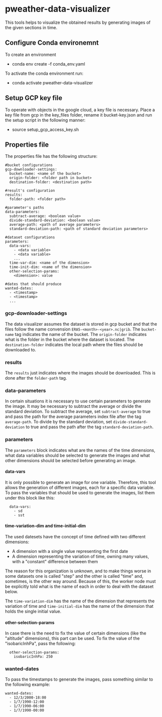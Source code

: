 # pweather-data-visualizer

This tools helps to visualize the obtained results by generating images of the given sections in time.

## Configure Conda environemnt
To create an environment
- conda env create -f conda_env.yaml 

To activate the conda environment run:
- conda activate pweather-data-visualizer

## Setup GCP key file
To operate with objects in the google cloud, a key file is necessary. Place a key file from gcp in the key_files folder, rename it bucket-key.json and run the setup script in the following manner:

- source setup_gcp_access_key.sh


## Properties file

The properties file has the following structure:
```
#bucket configurations
gcp-downloader-settings:
  bucket-name: <name of the bucket>
  origin-folder: <folder path in bucket>
  destination-folder: <destination path>

#result's configuration
results:
  folder-path: <folder path>

#parameter's paths
data-parameters:
  subtract-average: <boolean value>
  divide-standard-deviation: <boolean value>
  average-path: <path of average parameters>
  standard-deviation-path: <path of standard deviation parameters>
  
#dataset configurations
parameters:
  data-vars:
    - <data variable>
    - <data variable>
    ...
  time-var-dim: <name of the dimension>
  time-init-dim: <name of the dimension>
  other-selection-params:
    <dimension>: value

#dates that should produce 
wanted-dates:
  - <timestamp>
  - <timestamp>
  ...

```

### gcp-downloader-settings
The data visualizer assumes the dataset is stored in gcp bucket and that the files follow the name convension ```ERA5-<month>-<year>.nc|grib```.
The ```bucket-name``` tag indicates the name of the bucket.
The ```origin-folder``` indicates what is the folder in the bucket where the dataset is located.
The ```destination-folder``` indicates the local path where the files should be downloaded to.

### results
The ```results``` just indicates where the images should be downloaded. This is done after the ```folder-path``` tag.

### data-parameters
In certain situations it is necessary to use certain parameters to generate the image. It may be necessary to subtract the average or divide the standard deviation. To subtract the average, set ```subtract-average``` to true and pass the path for the average parameters index file after the tag ```average-path```. To divide by the standard deviation, set ```divide-standard-deviation``` to true and pass the path after the tag ```standard-deviation-path```.

### parameters

The ```parameters``` block indicates what are the names of the time dimensions, what data variables should be selected to generate the images and what other dimensions should be selected before generating an image.

#### data-vars
It is only possible to generate an image for one variable. Therefore, this tool allows the generation of different images, each for a specific data variable. To pass the variables that should be used to generate the images, list them under this block like this:
```
  data-vars:
    - sd
    - sst
```

#### time-variation-dim and time-initial-dim
The used datesets have the concept of time defined with two different dimensions: 
- A dimension with a single value representing the first date
- A dimension representing the variation of time, owning many values, with a "constant" difference between them 

The reason for this organization is unknown, and to make things worse in some datasets one is called "step" and the other is called "time" and, sometimes, is the other way around. Because of this, the worker node must be explicitly told what is the name of each in order to deal with the dataset below.

The ```time-variation-dim``` has the name of the dimension that represents the variation of time and ```time-initial-dim``` has the name of the dimension that holds the single initial value.

#### other-selection-params
In case there is the need to fix the value of certain dimensions (like the "altitude" dimensions), this part can be used. To fix the value of the "isobaricInhPa", pass the following:
```
  other-selection-params:
    isobaricInhPa: 250
```

### wanted-dates
To pass the timestamps to generate the images, pass something similar to the following example:
```
wanted-dates:
  - 12/3/2000-18:00
  - 1/7/1990-12:00
  - 1/7/1990-06:00
  - 1/7/1990-00:00
```
